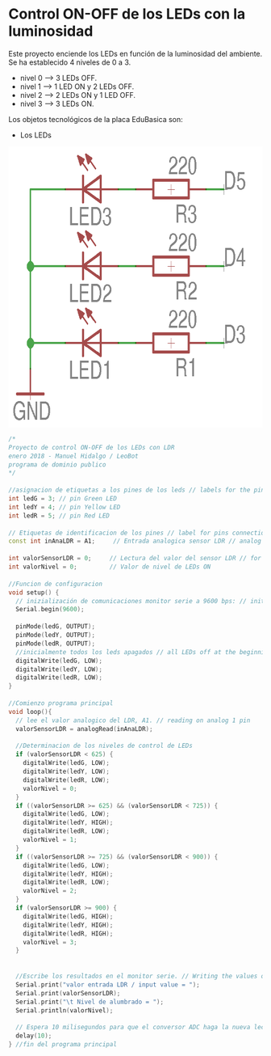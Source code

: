 # Control ON-OFF de los LEDs con la luminosidad

Este proyecto enciende los LEDs en función de la luminosidad del ambiente. Se ha establecido 4 niveles de 0 a 3.
- nivel 0 --> 3 LEDs OFF.
- nivel 1 --> 1 LED ON y 2 LEDs OFF.
- nivel 2 --> 2 LEDs ON y 1 LED OFF.
- nivel 3 --> 3 LEDs ON.

Los objetos tecnológicos de la placa EduBasica son:
- Los LEDs

<a href="" target="_blank"><img width="733" height="556" border="0" align="center" src="https://github.com/leobotmanuel/ProgramandoObjetosTecnologicos/blob/master/software/arduino/proyectos/img/leds_cirEdubasica.png"/></a>

```cpp
/*
Proyecto de control ON-OFF de los LEDs con LDR 
enero 2018 - Manuel Hidalgo / LeoBot
programa de dominio publico
*/

//asignacion de etiquetas a los pines de los leds // labels for the pins LEDs are connected to
int ledG = 3; // pin Green LED 
int ledY = 4; // pin Yellow LED
int ledR = 5; // pin Red LED

// Etiquetas de identificacion de los pines // label for pins connections
const int inAnaLDR = A1;     // Entrada analogica sensor LDR // analog input for LDR

int valorSensorLDR = 0;     // Lectura del valor del sensor LDR // for reading sensor's value
int valorNivel = 0;         // Valor de nivel de LEDs ON

//Funcion de configuracion
void setup() {    
  // inizialización de comunicaciones monitor serie a 9600 bps: // init communications at 9600 bauds per second
  Serial.begin(9600);            

  pinMode(ledG, OUTPUT);     
  pinMode(ledY, OUTPUT);     
  pinMode(ledR, OUTPUT); 
  //inicialmente todos los leds apagados // all LEDs off at the beginning
  digitalWrite(ledG, LOW);
  digitalWrite(ledY, LOW);
  digitalWrite(ledR, LOW);
}

//Comienzo programa principal
void loop(){
  // lee el valor analogico del LDR, A1. // reading on analog 1 pin
  valorSensorLDR = analogRead(inAnaLDR);            

  //Determinacion de los niveles de control de LEDs
  if (valorSensorLDR < 625) {
    digitalWrite(ledG, LOW);
    digitalWrite(ledY, LOW);
    digitalWrite(ledR, LOW);
    valorNivel = 0;
  }
  if ((valorSensorLDR >= 625) && (valorSensorLDR < 725)) {
    digitalWrite(ledG, LOW);
    digitalWrite(ledY, HIGH);
    digitalWrite(ledR, LOW);
    valorNivel = 1;
  }
  if ((valorSensorLDR >= 725) && (valorSensorLDR < 900)) {
    digitalWrite(ledG, LOW);
    digitalWrite(ledY, HIGH);
    digitalWrite(ledR, LOW);
    valorNivel = 2;
  }
  if (valorSensorLDR >= 900) {
    digitalWrite(ledG, HIGH);
    digitalWrite(ledY, HIGH);
    digitalWrite(ledR, HIGH);
    valorNivel = 3;
  }
  

  //Escribe los resultados en el monitor serie. // Writing the values over serial monitor
  Serial.print("valor entrada LDR / input value = ");  
  Serial.print(valorSensorLDR);      
  Serial.print("\t Nivel de alumbrado = ");      
  Serial.println(valorNivel);   

  // Espera 10 milisegundos para que el conversor ADC haga la nueva lectura // waits 10 ms for the ADC makes a new reading
  delay(10);    
} //fin del programa principal
```

